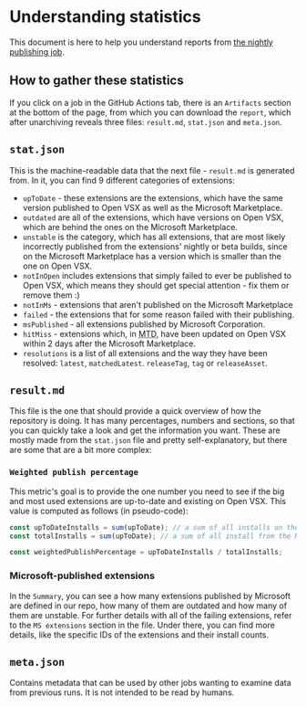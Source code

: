 # Understanding statistics

This document is here to help you understand reports from [the nightly publishing job](https://github.com/open-vsx/publish-extensions/actions/workflows/publish-extensions.yml).

## How to gather these statistics

If you click on a job in the GitHub Actions tab, there is an `Artifacts` section at the bottom of the page, from which you can download the `report`, which after unarchiving reveals three files: `result.md`, `stat.json` and `meta.json`.

## `stat.json`

This is the machine-readable data that the next file - `result.md` is generated from. In it, you can find 9 different categories of extensions:

- `upToDate` - these extensions are the extensions, which have the same version published to Open VSX as well as the Microsoft Marketplace.
- `outdated` are all of the extensions, which have versions on Open VSX, which are behind the ones on the Microsoft Marketplace.
- `unstable` is the category, which has all extensions, that are most likely incorrectly published from the extensions' nightly or beta builds, since on the Microsoft Marketplace has a version which is smaller than the one on Open VSX.
- `notInOpen` includes extensions that simply failed to ever be published to Open VSX, which means they should get special attention - fix them or remove them :)
- `notInMs` - extensions that aren't published on the Microsoft Marketplace
- `failed` - the extensions that for some reason failed with their publishing.
- `msPublished` - all extensions published by Microsoft Corporation.
- `hitMiss` - extensions which, in <abbr title="Month-To-Date">MTD</abbr>, have been updated on Open VSX within 2 days after the Microsoft Marketplace.
- `resolutions` is a list of all extensions and the way they have been resolved: `latest`, `matchedLatest`. `releaseTag`, `tag` or `releaseAsset`.

## `result.md`

This file is the one that should provide a quick overview of how the repository is doing. It has many percentages, numbers and sections, so that you can quickly take a look and get the information you want. These are mostly made from the `stat.json` file and pretty self-explanatory, but there are some that are a bit more complex:

### `Weighted publish percentage`

This metric's goal is to provide the one number you need to see if the big and most used extensions are up-to-date and existing on Open VSX. This value is computed as follows (in pseudo-code):

```ts
const upToDateInstalls = sum(upToDate); // a sum of all installs on the Microsoft Marketplace of all up-to-date extensions
const totalInstalls = sum(upToDate); // a sum of all install from the Microsoft Marketplace across both up-to-date extensions, as well as outdated, unstable and failing to publish at all

const weightedPublishPercentage = upToDateInstalls / totalInstalls;
```

### Microsoft-published extensions

In the `Summary`, you can see a how many extensions published by Microsoft are defined in our repo, how many of them are outdated and how many of them are unstable. For further details with all of the failing extensions, refer to the `MS extensions` section in the file. Under there, you can find more details, like the specific IDs of the extensions and their install counts.

## `meta.json`

Contains metadata that can be used by other jobs wanting to examine data from previous runs. It is not intended to be read by humans.